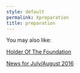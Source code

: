 ```yaml
---
style: default
permalink: Xpreparation
title: preparation
---
```

You may also like:

[Holder Of The Foundation](http://scp-wiki.net/holder-of-the-foundation)

[News for July/August 2016](http://scp-wiki.net/news-07-08-2016)
